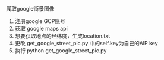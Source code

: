 爬取google街景图像
1. 注册google GCP账号
2. 获取 google maps api
3. 想要获取地点的经纬度，生成location.txt
4. 更改 get_google_street_pic.py 中的self.key为自己的AIP key
5. 执行 python get_google_street_pic.py